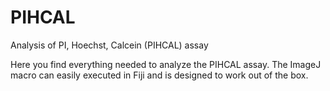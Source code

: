 # PIHCAL
 Analysis of PI, Hoechst, Calcein (PIHCAL) assay 

Here you find everything needed to analyze the PIHCAL assay. 
The ImageJ macro can easily executed in Fiji and is designed to work out of the box. 
